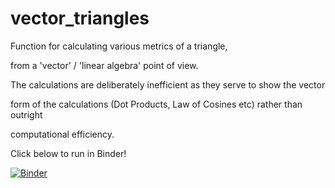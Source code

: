 # vector_triangles

Function for calculating various metrics of a triangle,

from a 'vector' / 'linear algebra' point of view.


The calculations are deliberately inefficient as they serve to show the vector

form of the calculations (Dot Products, Law of Cosines etc) rather than outright

computational efficiency.

Click below to run in Binder!

  [![Binder](http://mybinder.org/badge.svg)](http://mybinder.org/repo/Patrick-David/vector_triangles) 
